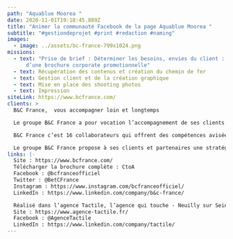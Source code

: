 ```yaml
---
path: "Aquablue Moorea "
date: 2020-11-01T19:18:45.889Z
title: "Animer la communauté Facebook de la page Aquablue Moorea "
subtitle: "#gestiondeprojet #print #redaction #naming"
images:
  - image: ../assets/bc-france-799x1024.png
missions:
  - text: "Prise de brief : Déterminer les besoins, envies du client : création
      d’une brochure corporate promotionnelle"
  - text: Récupération des contenus et création du chemin de fer
  - text: Gestion client et de la création graphique
  - text: Mise en place des shooting photos
  - text: Impression
siteLink: https://www.bcfrance.com/
clients: >
  B&C France,  vous accompagner loin et longtemps

  Le groupe B&C France a pour vocation l’accompagnement de ses clients ou partenaires en leur offrant une expertise complète dans les métiers de l’immobilier d’entreprise.

  B&C France c’est 16 collaborateurs qui offrent des compétences avisées sur toutes les activités liées à la vie de l’actif immobilier au travers de trois pôles : l’Investissement, l’Asset Management et le Property Management.

  Le groupe B&C France propose à ses clients et partenaires une stratégie immobilière globale à travers quatre piliers : l’Investissement, l’Asset Management, le Property Management et le Project Development (AMO). 
links: |-
  Site : https://www.bcfrance.com/
  Télécharger la brochure complète : CtoA
  Facebook : @bcfranceofficiel
  Twitter : @BetCFrance
  Instagram : https://www.instagram.com/bcfranceofficiel/
  LinkedIn : https://www.linkedin.com/company/b&c-france/

  Réalisé dans l’agence Tactile, l’agence qui touche - Neuilly sur Seine, France
  Site : https://www.agence-tactile.fr/
  Facebook : @AgenceTactile
  LinkedIn : https://www.linkedin.com/company/tactile/
---
```


